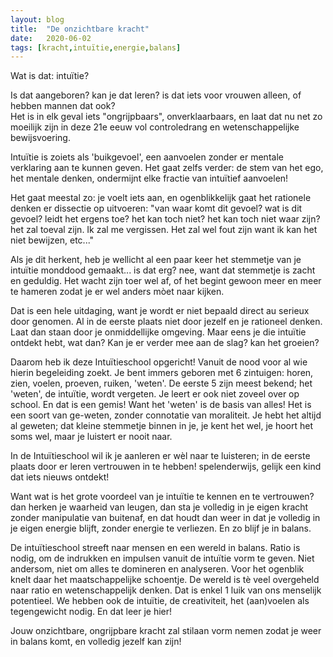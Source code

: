 ```yaml
---
layout: blog
title:  "De onzichtbare kracht"
date:   2020-06-02
tags: [kracht,intuïtie,energie,balans]
---
```


Wat is dat: intuïtie?

Is dat aangeboren? kan je dat leren? is dat iets voor vrouwen alleen, of hebben mannen dat ook?   
Het is in elk geval iets "ongrijpbaars", onverklaarbaars, en laat dat nu net zo moeilijk zijn in deze 21e eeuw vol controledrang en wetenschappelijke bewijsvoering.   

Intuïtie is zoiets als 'buikgevoel', een aanvoelen zonder er mentale verklaring aan te kunnen geven. Het gaat zelfs verder: de stem van het ego, het mentale denken, ondermijnt elke fractie van intuïtief aanvoelen!   

Het gaat meestal zo: je voelt iets aan, en ogenblikkelijk gaat het rationele denken er dissectie op uitvoeren: "van waar komt dit gevoel? wat is dit gevoel? leidt het ergens toe? het kan toch niet? het kan toch niet waar zijn? het zal toeval zijn. Ik zal me vergissen. Het zal wel fout zijn want ik kan het niet bewijzen, etc..."   


Als je dit herkent, heb je wellicht al een paar keer het stemmetje van je intuïtie monddood gemaakt... is dat erg? nee, want dat stemmetje is zacht en geduldig. Het wacht zijn toer wel af, of het begint gewoon meer en meer te hameren zodat je er wel anders mòet naar kijken.   

Dat is een hele uitdaging, want je wordt er niet bepaald direct au serieux door genomen. Al in de eerste plaats niet door jezelf en je rationeel denken. Laat dan staan door je onmiddellijke omgeving. Maar eens je die intuïtie ontdekt hebt, wat dan? Kan je er verder mee aan de slag? kan het groeien? 

Daarom heb ik deze Intuïtieschool opgericht! Vanuit de nood voor al wie hierin begeleiding zoekt. Je bent immers geboren met 6 zintuigen: horen, zien, voelen, proeven, ruiken, 'weten'. De eerste 5 zijn meest bekend; het 'weten', de intuïtie, wordt vergeten. Je leert er ook niet zoveel over op school. En dat is een gemis! Want het 'weten' is de basis van alles! Het is een soort van ge-weten, zonder connotatie van moraliteit. Je hebt het altijd al geweten; dat kleine stemmetje binnen in je, je kent het wel, je hoort het soms wel, maar je luistert er nooit naar. 

In de Intuïtieschool wil ik je aanleren er wèl naar te luisteren; in de eerste plaats door er leren vertrouwen in te hebben! spelenderwijs, gelijk een kind dat iets nieuws ontdekt!

Want wat is het grote voordeel van je intuïtie te kennen en te vertrouwen? dan herken je waarheid van leugen, dan sta je volledig in je eigen kracht zonder manipulatie van buitenaf, en dat houdt dan weer in dat je volledig in je eigen energie blijft, zonder energie te verliezen. En zo blijf je in balans. 

De intuïtieschool streeft naar mensen en een wereld in balans. Ratio is nodig, om de indrukken en impulsen vanuit de intuïtie vorm te geven. Niet andersom, niet om alles te domineren en analyseren. Voor het ogenblik knelt daar het maatschappelijke schoentje. De wereld is tè veel overgeheld naar ratio en wetenschappelijk denken. Dat is enkel 1 luik van ons menselijk potentieel. We hebben ook de intuïtie, de creativiteit, het (aan)voelen als tegengewicht nodig. En dat leer je hier!   


Jouw onzichtbare, ongrijpbare kracht zal stilaan vorm nemen zodat je weer in balans komt, en volledig jezelf kan zijn!






